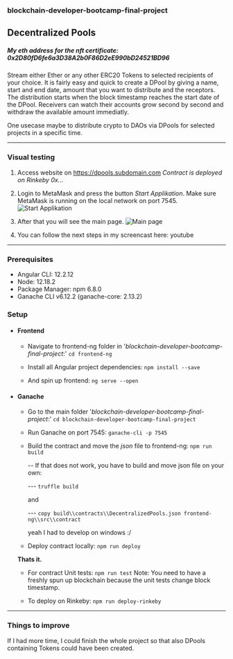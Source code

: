 ### blockchain-developer-bootcamp-final-project

## Decentralized Pools
##### My eth address for the nft certificate:  0x2D80fD6fe6a3D38A2b0F86D2eE990bD24521BD96

Stream either Ether or any other ERC20 Tokens to selected recipients of your choice. It is fairly easy and quick to create a DPool by giving a name, start and end date, amount that you want to distribute and the receptors. The distribution starts when the block timestamp reaches the start date of the DPool. Receivers can watch their accounts grow second by second and withdraw the available amount immediatly.

One usecase maybe to distribute crypto to DAOs via DPools for selected projects in a specific time.


------------
### Visual testing
1. Access website on https://dpools.subdomain.com
*Contract is deployed on Rinkeby 0x...*
2. Login to MetaMask and press the button *Start Applikation*.
Make sure MetaMask is running on the local network on port 7545.
![Start Applikation](https://ibb.co/RBrgB5s "Start Applikation")

3. After that you will see the main page.
![Main page](https://ibb.co/Y2FX26d "Main page")

4. You can follow the next steps in my screencast here:
youtube

------------

### Prerequisites
 - Angular CLI: 12.2.12
 - Node: 12.18.2
 - Package Manager: npm 6.8.0
 - Ganache CLI v6.12.2 (ganache-core: 2.13.2)

### Setup
- #### Frontend
  - Navigate to frontend-ng folder in '*blockchain-developer-bootcamp-final-project*:'
    `cd frontend-ng`
 
  - Install all Angular project dependencies:
    `npm install --save`

  - And spin up frontend:
    `ng serve --open`

- #### Ganache
  - Go to the main folder '*blockchain-developer-bootcamp-final-project*:'
    `cd blockchain-developer-bootcamp-final-project`

  - Run Ganache on port 7545:
    `ganache-cli -p 7545`

  - Build the contract and move the *json* file to frontend-ng:
    `npm run build`

    --  If that does not work, you have to build and move json file on your own:

     --- `truffle build` 
     
     and 
          
     --- `copy build\\contracts\\DecentralizedPools.json frontend-ng\\src\\contract` 

     yeah I had to develop on windows :/
     
  - Deploy contract locally:
    `npm run deploy`

   **Thats it.**

  - For contract Unit tests:
`npm run test`
Note: You need to have a freshly spun up blockchain because the unit tests change block timestamp.

  - To deploy on Rinkeby:
`npm run deploy-rinkeby`

------------
### Things to improve

If I had more time, I could finish the whole project so that also DPools containing Tokens could have been created.
